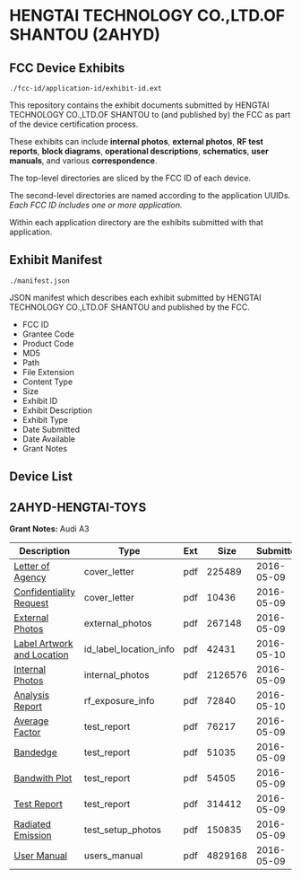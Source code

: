# HENGTAI TECHNOLOGY CO.,LTD.OF SHANTOU (2AHYD)
## FCC Device Exhibits

```
./fcc-id/application-id/exhibit-id.ext
```

This repository contains the exhibit documents submitted by HENGTAI TECHNOLOGY CO.,LTD.OF SHANTOU to (and published by) the FCC as part of the device certification process.

These exhibits can include **internal photos**, **external photos**, **RF test reports**, **block diagrams**, **operational descriptions**, **schematics**, **user manuals**, and various **correspondence**.

The top-level directories are sliced by the FCC ID of each device.

The second-level directories are named according to the application UUIDs. *Each FCC ID includes one or more application.*

Within each application directory are the exhibits submitted with that application. 

## Exhibit Manifest

```
./manifest.json
```

JSON manifest which describes each exhibit submitted by HENGTAI TECHNOLOGY CO.,LTD.OF SHANTOU and published by the FCC.

- FCC ID
- Grantee Code
- Product Code
- MD5
- Path
- File Extension
- Content Type
- Size
- Exhibit ID
- Exhibit Description
- Exhibit Type
- Date Submitted
- Date Available
- Grant Notes

## Device List
## 2AHYD-HENGTAI-TOYS
**Grant Notes:** Audi A3

| Description | Type | Ext | Size | Submitted | Available |
| ----------- | ---- | --- | ---- | --------- | --------- |
| [Letter of Agency](2AHYD-HENGTAI-TOYS/af0db5c74ffe7f945b6d1bf10aed4b6a/2984332.pdf) | cover_letter | pdf | 225489 | 2016-05-09 | 2016-05-10 |
| [Confidentiality Request](2AHYD-HENGTAI-TOYS/af0db5c74ffe7f945b6d1bf10aed4b6a/2984333.pdf) | cover_letter | pdf | 10436 | 2016-05-09 | 2016-05-10 |
| [External Photos](2AHYD-HENGTAI-TOYS/af0db5c74ffe7f945b6d1bf10aed4b6a/2984345.pdf) | external_photos | pdf | 267148 | 2016-05-09 | 2016-05-10 |
| [Label Artwork and Location](2AHYD-HENGTAI-TOYS/af0db5c74ffe7f945b6d1bf10aed4b6a/2984347.pdf) | id_label_location_info | pdf | 42431 | 2016-05-10 | 2016-05-10 |
| [Internal Photos](2AHYD-HENGTAI-TOYS/af0db5c74ffe7f945b6d1bf10aed4b6a/2984346.pdf) | internal_photos | pdf | 2126576 | 2016-05-09 | 2016-05-10 |
| [Analysis Report](2AHYD-HENGTAI-TOYS/af0db5c74ffe7f945b6d1bf10aed4b6a/2984348.pdf) | rf_exposure_info | pdf | 72840 | 2016-05-10 | 2016-05-10 |
| [Average Factor](2AHYD-HENGTAI-TOYS/af0db5c74ffe7f945b6d1bf10aed4b6a/2984340.pdf) | test_report | pdf | 76217 | 2016-05-09 | 2016-05-10 |
| [Bandedge](2AHYD-HENGTAI-TOYS/af0db5c74ffe7f945b6d1bf10aed4b6a/2984341.pdf) | test_report | pdf | 51035 | 2016-05-09 | 2016-05-10 |
| [Bandwith Plot](2AHYD-HENGTAI-TOYS/af0db5c74ffe7f945b6d1bf10aed4b6a/2984342.pdf) | test_report | pdf | 54505 | 2016-05-09 | 2016-05-10 |
| [Test Report](2AHYD-HENGTAI-TOYS/af0db5c74ffe7f945b6d1bf10aed4b6a/2984343.pdf) | test_report | pdf | 314412 | 2016-05-09 | 2016-05-10 |
| [Radiated Emission](2AHYD-HENGTAI-TOYS/af0db5c74ffe7f945b6d1bf10aed4b6a/2984344.pdf) | test_setup_photos | pdf | 150835 | 2016-05-09 | 2016-05-10 |
| [User Manual](2AHYD-HENGTAI-TOYS/af0db5c74ffe7f945b6d1bf10aed4b6a/2984334.pdf) | users_manual | pdf | 4829168 | 2016-05-09 | 2016-05-10 |
